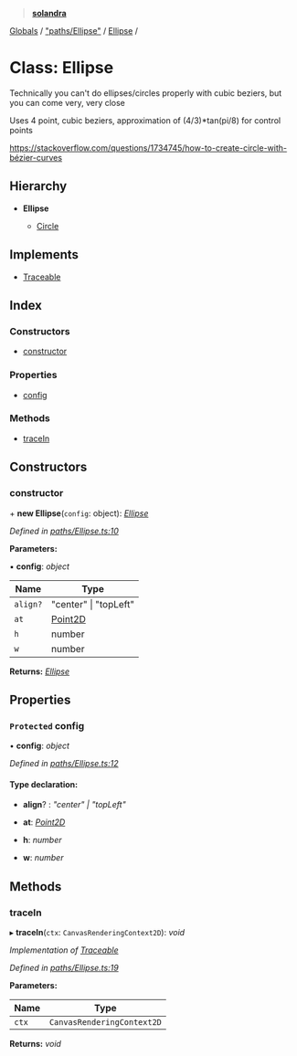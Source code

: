 > **[solandra](../README.md)**

[Globals](../README.md) / ["paths/Ellipse"](../modules/_paths_ellipse_.md) / [Ellipse](_paths_ellipse_.ellipse.md) /

# Class: Ellipse

Technically you can't do ellipses/circles properly with cubic beziers, but you can come very, very close

Uses 4 point, cubic beziers, approximation of (4/3)*tan(pi/8) for control points

https://stackoverflow.com/questions/1734745/how-to-create-circle-with-bézier-curves

## Hierarchy

* **Ellipse**

  * [Circle](_paths_circle_.circle.md)

## Implements

* [Traceable](../interfaces/_paths_index_.traceable.md)

## Index

### Constructors

* [constructor](_paths_ellipse_.ellipse.md#constructor)

### Properties

* [config](_paths_ellipse_.ellipse.md#protected-config)

### Methods

* [traceIn](_paths_ellipse_.ellipse.md#tracein)

## Constructors

###  constructor

\+ **new Ellipse**(`config`: object): *[Ellipse](_paths_ellipse_.ellipse.md)*

*Defined in [paths/Ellipse.ts:10](https://github.com/jamesporter/solandra/blob/511cfc3/src/lib/paths/Ellipse.ts#L10)*

**Parameters:**

▪ **config**: *object*

Name | Type |
------ | ------ |
`align?` | "center" \| "topLeft" |
`at` | [Point2D](../modules/_types_sol_.md#point2d) |
`h` | number |
`w` | number |

**Returns:** *[Ellipse](_paths_ellipse_.ellipse.md)*

## Properties

### `Protected` config

• **config**: *object*

*Defined in [paths/Ellipse.ts:12](https://github.com/jamesporter/solandra/blob/511cfc3/src/lib/paths/Ellipse.ts#L12)*

#### Type declaration:

* **align**? : *"center" | "topLeft"*

* **at**: *[Point2D](../modules/_types_sol_.md#point2d)*

* **h**: *number*

* **w**: *number*

## Methods

###  traceIn

▸ **traceIn**(`ctx`: `CanvasRenderingContext2D`): *void*

*Implementation of [Traceable](../interfaces/_paths_index_.traceable.md)*

*Defined in [paths/Ellipse.ts:19](https://github.com/jamesporter/solandra/blob/511cfc3/src/lib/paths/Ellipse.ts#L19)*

**Parameters:**

Name | Type |
------ | ------ |
`ctx` | `CanvasRenderingContext2D` |

**Returns:** *void*